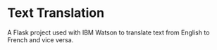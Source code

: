 # Text Translation

A Flask project used with IBM Watson to translate text from English to French and vice versa.
